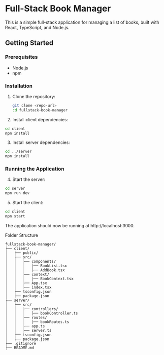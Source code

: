 # Full-Stack Book Manager

This is a simple full-stack application for managing a list of books, built with React, TypeScript, and Node.js.

## Getting Started

### Prerequisites

- Node.js
- npm

### Installation

1. Clone the repository:

   ```bash
   git clone <repo-url>
   cd fullstack-book-manager
   ```

2. Install client dependencies:

```bash
cd client
npm install
```

3. Install server dependencies:

```bash
cd ../server
npm install
```

### Running the Application

4. Start the server:

```bash
cd server
npm run dev
```

5. Start the client:

```bash
cd client
npm start
```

The application should now be running at http://localhost:3000.

Folder Structure

```
fullstack-book-manager/
├── client/
│   ├── public/
│   ├── src/
│   │   ├── components/
│   │   │   ├── BookList.tsx
│   │   │   ├── AddBook.tsx
│   │   ├── context/
│   │   │   ├── BookContext.tsx
│   │   ├── App.tsx
│   │   ├── index.tsx
│   ├── tsconfig.json
│   ├── package.json
├── server/
│   ├── src/
│   │   ├── controllers/
│   │   │   ├── bookController.ts
│   │   ├── routes/
│   │   │   ├── bookRoutes.ts
│   │   ├── app.ts
│   │   ├── server.ts
│   ├── tsconfig.json
│   ├── package.json
├── .gitignore
├── README.md

```
